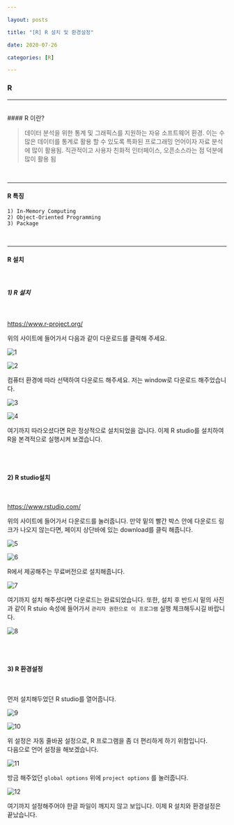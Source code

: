 ```yaml
---

layout: posts

title: "[R] R 설치 및 환경설정"

date: 2020-07-26

categories: [R]

---
```

### R

- - -
 <br>
#### R 이란?


<blockQuote>데이터 분석을 위한 통계 및 그래픽스를 지원하는 자유 소프트웨어 환경.
이는 수 많은 데이터를 통계로 활용 할 수 있도록 특화된 프로그래밍 언어이자 자료 분석에 많이 활용됨.
직관적이고 사용자 친화적 인터페이스, 오픈소스라는 점 덕분에 많이 활용 됨
</blockQuote>

<br>

- - -

<h4>R 특징</h4>

~~~
1) In-Memory Computing
2) Object-Oriented Programming
3) Package
~~~

<br>

- - -

<h4>R 설치</h4>
<br>

<h5>1) R 설치</h5>

<br>

<https://www.r-project.org/>

위의 사이트에 들어가서 다음과 같이 다운로드를 클릭해 주세요.

![1](https://user-images.githubusercontent.com/67821750/88472086-82f75c00-cf4a-11ea-90ea-8fb7c493b255.png)

![2](https://user-images.githubusercontent.com/67821750/88472110-9e626700-cf4a-11ea-8070-49a9913f3e5a.png)

컴퓨터 환경에 따라 선택하여 다운로드 해주세요.
저는 window로 다운로드 해주었습니다.

![3](https://user-images.githubusercontent.com/67821750/88472134-c6ea6100-cf4a-11ea-8aaa-2d54cca8fb3a.png)


![4](https://user-images.githubusercontent.com/67821750/88472139-d23d8c80-cf4a-11ea-934d-210ec1f8b97d.png)

여기까지 따라오셨다면 R은 정상적으로 설치되었을 겁니다.
이제 R studio를 설치하여 R을 본격적으로 실행시켜 보겠습니다.

<br>
<br>
<h4>2) R studio설치</h4>
<br>

<https://www.rstudio.com/>

위의 사이트에 들어가서 다운로드를 눌러줍니다.
만약 밑의 빨간 박스 안에 다운로드 링크가 나오지 않는다면, 페이지 상단바에 있는 download를 클릭 해줍니다.

![5](https://user-images.githubusercontent.com/67821750/88472181-1fb9f980-cf4b-11ea-82ac-da07197b1bb8.png)

![6](https://user-images.githubusercontent.com/67821750/88472200-5859d300-cf4b-11ea-8979-70c69c84ffbf.png)

R에서 제공해주는 무료버전으로 설치해줍니다.

![7](https://user-images.githubusercontent.com/67821750/88472208-6a3b7600-cf4b-11ea-9c98-75a43f05cb0b.png)

여기까지 설치 해주셨다면 다운로드는 완료되었습니다.
또한, 설치 후 반드시 밑의 사진과 같이 R stuio 속성에 들어가서 `관리자 권한으로 이 프로그램` 실행 체크해두시길 바랍니다.

![8](https://user-images.githubusercontent.com/67821750/88472230-9525ca00-cf4b-11ea-9841-60685adf7de8.png)

<br>
<br>
<h4>3) R 환경설정</h4>
<br>

먼저 설치해두었던 R studio를 열어줍니다.

![9](https://user-images.githubusercontent.com/67821750/88472254-bdadc400-cf4b-11ea-940e-dd8dc8d9494f.png)


![10](https://user-images.githubusercontent.com/67821750/88472273-f9488e00-cf4b-11ea-8013-d0b79fcaaa90.png)

위 설정은 자동 줄바꿈 설정으로, R 프로그램을 좀 더 편리하게 하기 위함입니다.
<br>
다음으로 언어 설정을 해보겠습니다.

![11](https://user-images.githubusercontent.com/67821750/88472288-1c733d80-cf4c-11ea-8dfc-e62e948f4e49.png)

방금 해주었던 `global options` 위에 `project options` 를 눌러줍니다.

![12](https://user-images.githubusercontent.com/67821750/88472302-49275500-cf4c-11ea-9761-367649280aef.png)

여기까지 설정해주어야 한글 파일이 깨지지 않고 보입니다.
이제 R 설치와 환경설정은 끝났습니다.


